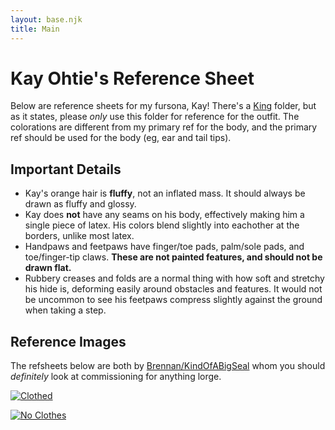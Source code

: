 ```yaml
---
layout: base.njk
title: Main
---
```


# Kay Ohtie's Reference Sheet

Below are reference sheets for my fursona, Kay! There's a [King](/king/) folder, but as it states, please *only* use this folder for reference for the outfit. The colorations are different from my primary ref for the body, and the primary ref should be used for the body (eg, ear and tail tips).

## Important Details

- Kay's orange hair is **fluffy**, not an inflated mass. It should always be drawn as fluffy and glossy.
- Kay does **not** have any seams on his body, effectively making him a single piece of latex. His colors blend slightly into eachother at the borders, unlike most latex.
- Handpaws and feetpaws have finger/toe pads, palm/sole pads, and toe/finger-tip claws. **These are not painted features, and should not be drawn flat.**
- Rubbery creases and folds are a normal thing with how soft and stretchy his hide is, deforming easily around obstacles and features. It would not be uncommon to see his feetpaws compress slightly against the ground when taking a step.

## Reference Images

The refsheets below are both by [Brennan/KindOfABigSeal](https://www.furaffinity.net/user/brennanhalls) whom you should *definitely* look at commissioning for anything lorge.

[![Clothed](images/KayCoyote_RefSheet_Clothes-01.png)](/images/KayCoyote_RefSheet_Clothes-01.png)

[![No Clothes](images/KayCoyote_RefSheet_NoClothes-01.png)](/images/KayCoyote_RefSheet_NoClothes-01.png)
